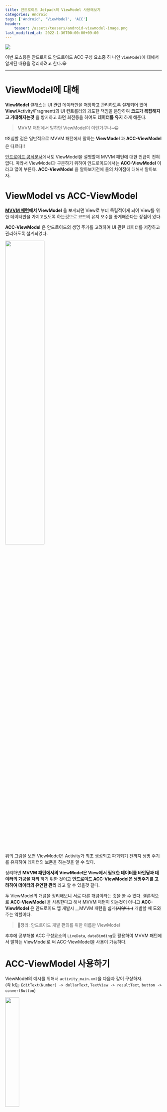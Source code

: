 ```yaml
---
title: 안드로이드 Jetpack의 ViewModel 사용해보기
categories: Android
tags: ['Android', 'ViewModel', 'ACC']
header:
    teaser: /assets/teasers/android-viewmodel-image.png
last_modified_at: 2022-1-30T00:00:00+09:00
---
```

<img src="https://user-images.githubusercontent.com/63226023/151594101-266890b7-079a-47c5-9daa-2afbc335ccb7.png">

이번 포스팅은 안드로이드 안드로이드 ACC 구성 요소중 하
나인 `ViewModel`에 대해서 알게된 내용을 정리하려고 한다.😀
- - - 
# ViewModel에 대해
__ViewModel__ 클래스는 UI 관련 데이터만을 저장하고 관리하도록 설계되어 있어 __View__(Activity/Fragment)의 UI 컨트롤러의 과도한 책임을 분담하여 __코드가 복잡해지고 거대해지는것__ 을 방지하고 화면 회전등을 하여도 __데이터를 유지__ 하게 해준다.

 > MVVM 패턴에서 말하던 ViewModel이 이런거구나~😀

❗조심할 점은 일반적으로 MVVM 패턴에서 말하는 __ViewModel__ 과 __ACC-ViewModel__ 은 다르다!!

[안드로이드 공식문서](https://developer.android.com/topic/libraries/architecture/viewmodel)에서도 ViewModel을 설명할때 MVVM 패턴에 대한 언급이 전혀 없다. 따라서 ViewModel과 구분하기 위하여 안드로이드에서는 __ACC-ViewModel__ 이라고 많이 부른다. __ACC-ViewModel__ 을 알아보기전에 둘의 차이점에 대해서 알아보자.

# ViewModel vs ACC-ViewModel
__[MVVM 패턴](https://ppeper.github.io/android/android-acc/)에서 ViewModel__ 을 보게되면 View로 부터 독립적이게 되어 View를 위한 데이터만을 가지고있도록 하는것으로 코드의 유지 보수를 좋게해준다는 장점이 있다. 

__ACC-ViewModel__ 은 안드로이드의 생명 주기를 고려하여 UI 관련 데이터를 저장하고 관리하도록 설계되었다.

<img src="https://user-images.githubusercontent.com/63226023/151693012-5e82e66a-68f0-466c-bb06-6af052697228.png" width="50%">

위의 그림을 보면 ViewModel은 Activity가 최초 생성되고 파괴되기 전까지 생명 주기를 유지하여 데이터의 보존을 하는것을 알 수 있다.

정리하면 __MVVM 패턴에서의 ViewModel은 View에서 필요한 데이터를 바인딩과 데이터의 가공을 처리__ 하기 위한 것이고 __안드로이드 ACC-ViewModel은 생명주기를 고려하여 데이터의 유연한 관리__ 라고 할 수 있을것 같다.

두 ViewModel의 개념을 정리해보니 서로 다른 개념이라는 것을 볼 수 있다. 결론적으로 __ACC-ViewModel__ 을 사용한다고 해서 MVVM 패턴이 되는것이 아니고 __ACC-ViewModel__ 은 안드로이드 앱 개발시 __MVVM 패턴을 쉽게~~(지않다..)~~ 개발할 때 도와주는 역할이다. 

> 📍정리: 안드로이드 개발 편의를 위한 이름만 ViewModel

추후에 공부해볼 ACC 구성요소의 `LiveData`, `dataBinding`등 활용하여 MVVM 패턴에서 말하는 ViewModel로 써 ACC-ViewModel을 사용이 가능하다.

# ACC-ViewModel 사용하기
ViewModel의 예시를 위해서 `activity_main.xml`을 다음과 같이 구상하자.   
(각 Id는 `EditText(Number) -> dollarText`, `TextView -> resultText`, `button -> convertButton`)

<img src="https://user-images.githubusercontent.com/63226023/151698396-82cbeecd-fd77-4eb4-bfbc-06198b2a9f61.png" width="30%">

ViewModel을 생성하여 환전을 하여 보여주는 함수를 만들어 준다.
```kotlin
class MainViewModel: ViewModel() {
    private val usd_to_eu_rate = 0.74f
    private var dollarText = ""
    private var result = 0f

    fun setAmount(value: String) {
        this.dollarText = value
        result = value.toFloat() * usd_to_eu_rate
    }

    fun getResult(): Float {
        return result
    }
}
```
데이터 변경을 관찰하기 위해서는 ViewModel의 참조를 얻어야한다. 이때 __ViewModelProvider 클래스__ 를 사용한다.
```kotlin
val viewModel = ViewModelProvider(this)
```
__ViewModelProvider__ 인스턴스가 생성되면 __get()__ 함수를 호출하여 위에서 만든 `MainViewModel` ViewModel 클래스를 인자로 전달한다.
```kotlin
val viewModel = ViewModelProvider(this).get(MainViewModel::class.java)
```
환전하여 보여줄 코드를 모두 작성한후 간단한 예시를 실행해 본다.
```kotlin
class MainActivity : AppCompatActivity() {
    private lateinit var binding: ActivityMainBinding
    private lateinit var viewModel: MainViewModel

    override fun onCreate(savedInstanceState: Bundle?) {
        super.onCreate(savedInstanceState)
        binding = ActivityMainBinding.inflate(layoutInflater)
        setContentView(binding.root)
        viewModel = ViewModelProvider(this).get(MainViewModel::class.java)

        with(binding) {
            convertButton.setOnClickListener {
                if (dollarText.text.isNotEmpty()) {
                    viewModel.setAmount(dollarText.text.toString())
                    resultText.text = viewModel.getResult().toString()
                } else {
                    resultText.text = "No Value"
                }
            }

            resultText.text = viewModel.getResult().toString()
        }
    }
}
```
화면의 회전을 하더라도 데이터가 유지되는것을 확인할 수 있다.

<img src="https://user-images.githubusercontent.com/63226023/151699362-56c37016-7e8e-4de1-b21a-62ead07b4d31.png" width="30%"> <img src="https://user-images.githubusercontent.com/63226023/151699371-f4c84168-c820-4b22-aefe-951c7e2abd2d.png" width="60%">


ViewModel의 간단한 예시에서는 생성자의 아무런 인자가 없다. 그래서 별도의 의존성에 대한 고민을 할 필요가 없이 __ViewModelProvider__ 를 사용하여 __ViewModel__ 을 생성하였다.

실제로는 생성자에 아무런 매개변수를 쓰지않고 사용하는 경우가 거의 없을것이고, ViewModel에서 사용자에게 보여줄 UI에 표시할 데이터를 보여주기 위하여 여러 인스턴스가 있을것이다.   
앞으로 차근차근 공부해가며 진정한 __MVVM 패턴에 맞는 ViewModel__ 을 사용하기 위해 공부를 해야겠다.😁

> 📍[안드로이드 Jetpack의 LiveData 적용하기](https://ppeper.github.io/android/android-livedata/)
- - -
# References
- [안드로이드 ViewModel 개요](https://developer.android.com/topic/libraries/architecture/viewmodel?hl=ko)

